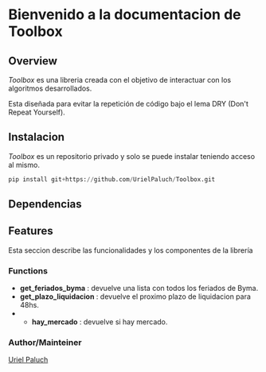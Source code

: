 # Bienvenido a la documentacion de Toolbox

## Overview

*Toolbox* es una libreria creada con el objetivo de interactuar con los algoritmos
desarrollados.

Esta diseñada para evitar la repetición de código bajo el lema DRY (Don't Repeat
Yourself).

## Instalacion

*Toolbox* es un repositorio privado y solo se puede instalar teniendo acceso al
mismo.

```Python
pip install git+https://github.com/UrielPaluch/Toolbox.git
```

## Dependencias

## Features

Esta seccion describe las funcionalidades y los componentes de la librería

### Functions

* **get_feriados_byma** : devuelve una lista con todos los feriados de Byma.
* **get_plazo_liquidacion** : devuelve el proximo plazo de liquidacion para 48hs.
* * **hay_mercado** : devuelve si hay mercado.

### Author/Mainteiner

[Uriel Paluch](https://github.com/UrielPaluch)
